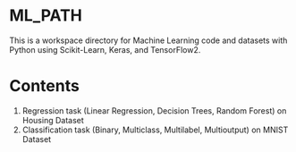 # ML_PATH
This is a workspace directory for Machine Learning code and datasets with Python using Scikit-Learn, Keras, and TensorFlow2.
# Contents
1. Regression task (Linear Regression, Decision Trees, Random Forest) on Housing Dataset
2. Classification task (Binary, Multiclass, Multilabel, Multioutput) on MNIST Dataset
